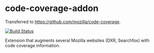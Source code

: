 # code-coverage-addon

Transferred to https://github.com/mozilla/code-coverage.

[![Build Status](https://travis-ci.org/mozilla/code-coverage-addon.svg?branch=master)](https://travis-ci.org/mozilla/code-coverage-addon)

Extension that augments several Mozilla websites (DXR, Searchfox) with code coverage information.

